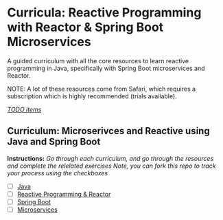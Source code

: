 # Curricula: Reactive Programming with Reactor & Spring Boot Microservices

A guided curriculum with all the core resources to learn reactive programming in Java, specifically with Spring Boot microservices and Reactor.

NOTE: A lot of these resources come from Safari, which requires a subscription which is highly recommended (trials available).

*[TODO items](todo.md)*

## Curriculum: Microserivces and Reactive using Java and Spring Boot

**Instructions:** *Go through each curriculum, and go through the resources and complete the relelated exercises Note, you can fork this repo to track your process using the checkboxes*

* [ ] [Java](curric-java.md)
* [ ] [Reactive Programming & Reactor](curric-java#Reactive-and-Reactor.md)
* [ ] [Spring Boot](curric-microservices-with-spring-boot.md)
* [ ] [Microservices](curric-spring-boot-microservices.md)
